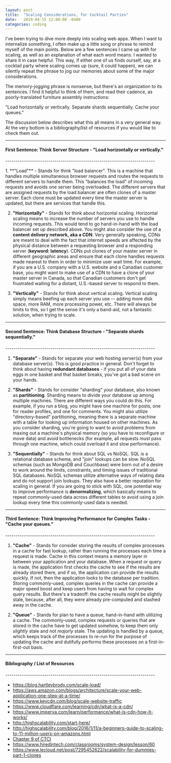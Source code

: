 ```yaml
---
layout: post
title:  "Scaling Considerations, for Cocktail Parties"
date:   2019-04-15 12:00:00 -0400
categories: coding
---
```


I've been trying to dive more deeply into scaling web apps. When I want to internalize something, I often make up a little song or phrase to remind myself of the main points.  Below are a few sentences I came up with for scaling, as well as an explanation of what each word means.  I wanted to share it in case helpful.  This way, if either one of us finds ourself, say, at a cocktail party where scaling comes up (sure, it could happen), we can silently repeat the phrase to jog our memories about some of the major considerations.  

The memory-jogging phrase is nonsense, but there's an organization to its sentences. I find it helpful to think of them, and read their cadence, as poorly-translated furniture assembly instructions:

<p class="text-centered bold">"Load horizontally or vertically. Separate shards sequentially.  Cache your queues."</p>

The discussion below describes what this all means in a very general way.  At the very bottom is a bibliography/list of resources if you would like to check them out.

-------------------------------------------------------------------------
<p/>
<h4 class="text-centered">First Sentence: Think Server Structure - "Load horizontally or vertically." </h4>
-------------------------------------------------------------------------
<p/>
1. **"Load"** - Stands for think "load balancer".  This is a machine that handles multiple simultaneous browser requests and routes the requests to different servers to handle them.  This "balances the load" of incoming requests and avoids one server being overloaded.  The different servers that are assigned requests by the load balancer are often clones of a master server.  Each clone must be updated every time the master server is updated, but there are services that handle this.  

2. **"Horizontally"** - Stands for think about horizontal scaling.  Horizontal scaling means to increase the number of servers you use to handle incoming requests. This would tend to go hand-in-hand with the load balancer set up described above.
You might also consider the use of a **content delivery network, aka a CDN**. Very generally speaking, CDNs are meant to deal with the fact that internet speeds are affected by the physical distance between a requesting browser and a responding server (**keyword: latency**).  CDNs put clones of your master server in different geographic areas and ensure that each clone handles requests made nearest to them in order to minimize user wait time.  For example, if you are a U.S. company with a U.S. website and a Canadian customer base, you might want to make use of a CDN to have a clone of your master server in Canada, so that Canadian customers don't get frustrated waiting for a distant, U.S.-based server to respond to them.

3. **"Vertically"** - Stands for think about vertical scaling. Vertical scaling simply means beefing up each server you use -- adding more disk space, more RAM, more processing power, etc.  There will always be limits to this, so I get the sense it's only a band-aid, not a fantastic solution, when trying to scale.

-------------------------------------------------------------------------
<p/>
<h4 class="text-centered">Second Sentence: Think Database Structure - "Separate shards sequentially." </h4>
-------------------------------------------------------------------------
<p/>

1. **"Separate"** - Stands for separate your web hosting server(s) from your database server(s).  This is good practice in general.  Don't forget to think about having **redundant databases** - if you put all of your data eggs in one basket and that basket breaks, you've got a bad scene on your hands.

2. **"Shards"** - Stands for consider "sharding" your database, also known as **partitioning**.  Sharding means to divide your database up among multiple machines. There are different ways you could do this.  For example, if you run a blog, you might have one machine for posts, one for reader profiles, and one for comments.  You might also utilize "directory-based" partitioning, meaning there is a separate machine with a table for looking up information housed on other machines. As you consider sharding, you're going to want to avoid problems from maxing out a machine's physical memory (so you have to reconfigure or move data) and avoid bottlenecks (for example, all requests must pass through one machine, which could overload it and slow performance).

3. **"Sequentially"** - Stands for think about SQL vs NoSQL. SQL is a relational database schema, and "join"
 lookups can be slow. NoSQL schemas (such as MongoDB and Couchbase) were born out of a desire to work around the limits, constraints, and timing issues of traditional SQL databases.  NoSQL schemas utilize alternative ways of relating data and do not support join lookups. They also have a better reputation for scaling in general. If you are going to stick with SQL, one potential way to improve performance is **denormalizing**, which basically means to repeat commonly-used data across different tables to avoid using a join lookup every time this commonly-used data is needed.

 -------------------------------------------------------------------------
 <p/>
 <h4 class="text-centered">Third Sentence: Think Improving Performance for Complex Tasks - "Cache your queues." </h4>
 -------------------------------------------------------------------------
 <p/>

 1. **"Cache"** - Stands for consider storing the results of complex processes in a cache for fast lookup, rather than running the processes each time a request is made. Cache in this context means a memory layer in between your application and your database. When a request or query is made, the application first checks the cache to see if the results are already stored there, and if so, the application can provide the results quickly. If not, then the application looks to the database per tradition.  Storing commonly-used, complex queries in the cache can provide a major speed boost and keep users from having to wait for complex query results.  But there's a tradeoff: the cache results might be slightly stale, because, after all, they were already pre-computed and stashed away in the cache.

 2. **"Queue"** - Stands for plan to have a queue, hand-in-hand with utilizing a cache.  The commonly-used, complex requests or queries that are stored in the cache have to get updated somehow, to keep them only *slightly* stale and not *majorly* stale.  The updating is handled by a queue, which keeps track of the processes to re-run for the purpose of updating the cache and dutifully performs these processes on a first-in-first-out basis.   

 -------------------------------------------------------------------------
 <p/>
 <h4 class="text-centered">Bibliography / List of Resources </h4>
 -------------------------------------------------------------------------
 <p/>

* <https://blog.hartleybrody.com/scale-load/>
* <https://aws.amazon.com/blogs/architecture/scale-your-web-application-one-step-at-a-time/>
* <https://www.keycdn.com/blog/scale-website-traffic>
* <https://www.cloudflare.com/learning/cdn/what-is-a-cdn/>
* <https://www.imperva.com/learn/performance/what-is-cdn-how-it-works/>
* <http://highscalability.com/start-here/>
* <http://highscalability.com/blog/2016/1/11/a-beginners-guide-to-scaling-to-11-million-users-on-amazons.html>
* [Chapter 9 of CTCI](https://www.amazon.com/dp/0984782850/ref=cm_sw_em_r_mt_dp_U_uODZCbZ8AD0BA)
* <https://www.hiredintech.com/classrooms/system-design/lesson/60>
* <https://www.lecloud.net/post/7295452622/scalability-for-dummies-part-1-clones>
